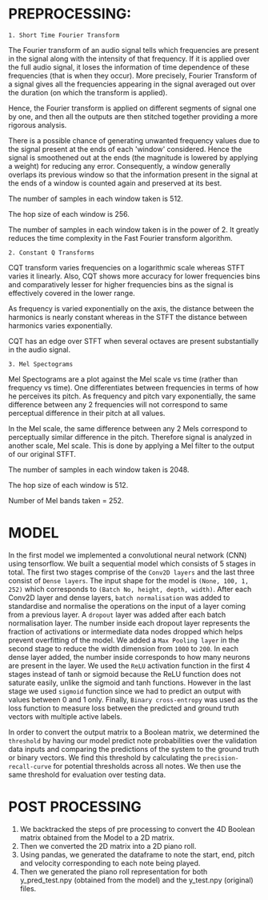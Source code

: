 
# PREPROCESSING:
`1. Short Time Fourier Transform`

The Fourier transform of an audio signal tells which frequencies are present in the signal along with the intensity of that frequency. 
If it is applied over the full audio signal, it loses the information of time dependence of these frequencies (that is when they occur). 
More precisely, Fourier Transform of a signal gives all the frequencies appearing in the signal averaged out over the duration (on which the transform is applied).

Hence, the Fourier transform is applied on different segments of signal one by one, and then all the outputs are then stitched together providing a more rigorous analysis.

There is a possible chance of generating unwanted frequency values due to the signal present at the ends of each 'window' considered. 
Hence the signal is smoothened out at the ends (the magnitude is lowered by applying a weight) for reducing any error.
Consequently, a window generally overlaps its previous window so that the information present in the signal at the ends of a window is counted again and preserved at its best.

The number of samples in each window taken is 512.

The hop size of each window is 256.

The number of samples in each window taken is in the power of 2. It greatly reduces the time complexity in the Fast Fourier transform algorithm.


`2. Constant Q Transforms`

CQT transform varies frequencies on a logarithmic scale whereas STFT varies it linearly.
Also, CQT shows more accuracy for lower frequencies bins and comparatively lesser for higher frequencies bins as the signal is effectively covered in the lower range.

As frequency is varied exponentially on the axis, the distance between the harmonics is nearly constant
whereas in the STFT the distance between harmonics varies exponentially.

CQT has an edge over STFT when several octaves are present substantially in the audio signal.


`3. Mel Spectograms`

Mel Spectograms are a plot against the Mel scale vs time (rather than frequency vs time).
One differentiates between frequencies in terms of how he perceives its pitch.
As frequency and pitch vary exponentially, the same difference between any 2 frequencies will not correspond to same perceptual difference in their pitch at all values.

In the Mel scale, the same difference between any 2 Mels correspond to perceptually similar difference in the pitch. 
Therefore signal is analyzed in another scale, Mel scale.
This is done by applying a Mel filter to the output of our original STFT.

The number of samples in each window taken is 2048.

The hop size of each window is 512.

Number of Mel bands taken = 252.

# MODEL

In the first model we implemented a convolutional neural network (CNN) using tensorflow.
We built a sequential model which consists of 5 stages in total. The first two stages comprise of the `Conv2D layers` and the last three consist of `Dense layers`. The input shape for the model is `(None, 100, 1, 252)` which corresponds to `(Batch No, height, depth, width)`. After each Conv2D layer and dense layers, `batch normalisation` was added to standardise and normalise the operations on the input of a layer coming from a previous layer. 
A `dropout` layer was added after each batch normalisation layer. The number inside each dropout layer represents the fraction of activations or intermediate data nodes dropped which helps prevent overfitting of the model. 
We added a `Max Pooling layer` in the second stage to reduce the width dimension from `1000` to `200`. In each dense layer added, the number inside corresponds to how many neurons are present in the layer. We used the `ReLU` activation function in the first 4 stages instead of tanh or sigmoid because the ReLU function does not saturate easily, unlike the sigmoid and tanh functions. However in the last stage we used `sigmoid` function since we had to predict an output with values between 0 and 1 only. 
Finally, `Binary cross-entropy` was used as the loss function to measure loss between the predicted and ground truth vectors with multiple active labels.

In order to convert the output matrix to a Boolean matrix, we determined the `threshold` by having our model predict note probabilities over the validation data inputs and comparing the predictions of the system to the ground truth or binary vectors. We find this threshold by calculating the `precision-recall-curve` for potential thresholds across all notes. We then use the same threshold for evaluation over testing data. 



# POST PROCESSING
1. We backtracked the steps of pre processing to convert the 4D Boolean matrix obtained from the Model to a 2D matrix.
2. Then we converted the 2D matrix into a 2D piano roll.
3. Using pandas, we generated the dataframe to note the start, end, pitch and velocity corresponding to each note being played.
4. Then we generated the piano roll representation for both y_pred_test.npy (obtained from the model) and the y_test.npy (original) files.

